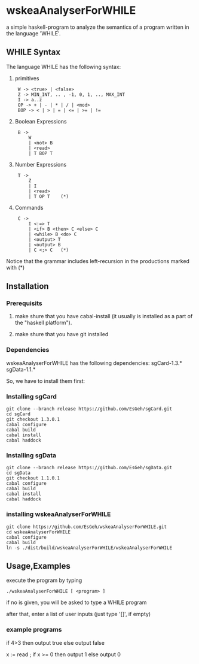 wskeaAnalyserForWHILE
=====================

a simple haskell-program to analyze the semantics of a program written in the language 'WHILE'.

## WHILE Syntax

The language WHILE has the following syntax:

1. primitives

		W -> <true> | <false>
		Z -> MIN_INT, .. , -1, 0, 1, .., MAX_INT
		I -> a..z
		OP -> + | - | * | / | <mod>
		BOP -> < | > | = | <= | >= | !=

2. Boolean Expressions

		B ->
			W
			| <not> B
			| <read>
			| T BOP T

3. Number Expressions

		T ->
			Z
			| I
			| <read>
			| T OP T 	(*)

4. Commands

		C ->
			I <:=> T
			| <if> B <then> C <else> C
			| <while> B <do> C
			| <output> T
			| <output> B
			| C <;> C	(*)


Notice that the grammar includes left-recursion in the productions marked with (*)


## Installation

### Prerequisits

1. make shure that you have cabal-install (it usually is installed as a part of the "haskell platform").

2. make shure that you have git installed

### Dependencies

wskeaAnalyserForWHILE has the following dependencies:
	sgCard-1.3.*
	sgData-1.1.*

So, we have to install them first:

### Installing sgCard

	git clone --branch release https://github.com/EsGeh/sgCard.git
	cd sgCard
	git checkout 1.3.0.1
	cabal configure
	cabal build
	cabal install
	cabal haddock

### Installing sgData

	git clone --branch release https://github.com/EsGeh/sgData.git
	cd sgData
	git checkout 1.1.0.1
	cabal configure
	cabal build
	cabal install
	cabal haddock

### installing wskeaAnalyserForWHILE

	git clone https://github.com/EsGeh/wskeaAnalyserForWHILE.git
	cd wskeaAnalyserForWHILE
	cabal configure
	cabal build
	ln -s ./dist/build/wskeaAnalyserForWHILE/wskeaAnalyserForWHILE

## Usage,Examples

execute the program by typing

	./wskeaAnalyserForWHILE [ <program> ]

if no <program> is given, you will be asked to type a WHILE program

after that, enter a list of user inputs (just type '[]', if empty)

### example programs

if 4>3 then output true else output false

x := read ; if x >= 0 then output 1 else output 0 
